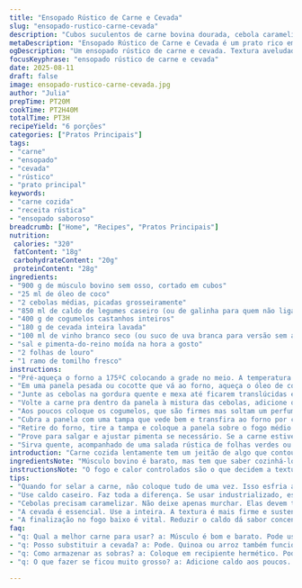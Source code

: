 ```yaml
---
title: "Ensopado Rústico de Carne e Cevada"
slug: "ensopado-rustico-carne-cevada"
description: "Cubos suculentos de carne bovina dourada, cebola caramelizada, cogumelos cremosos, e cevada que absorve o caldo rico. Cozido lentamente, até o ponto onde a carne quase derrete, a cevada infla e a redução da panela entrega sabores concentrados, quase melados. Substitui o tradicional trigo mourisco pela cevada, garantindo textura e sabor mais intensos. Cogumelos castanhos no lugar dos brancos trazem um toque terroso. Óleo de coco usado no lugar do vegetal para aquele perfume sutil. O cozimento final é na boca do fogão, aumentando o cuidado com a textura do caldo. Temperos ajustados para um aroma mais profundo e uma acidez leve vinda do vinho branco, que pode ser suco de uva branca no improviso."
metaDescription: "Ensopado Rústico de Carne e Cevada é um prato rico em sabores, onde carne suculenta encontra cevada, ideal para aquecer o coração."
ogDescription: "Um ensopado rústico de carne e cevada. Textura aveludada e sabores intensos. Ideal para um jantar confortante e especial com amigos ou família."
focusKeyphrase: "ensopado rústico de carne e cevada"
date: 2025-08-11
draft: false
image: ensopado-rustico-carne-cevada.jpg
author: "Julia"
prepTime: PT20M
cookTime: PT2H40M
totalTime: PT3H
recipeYield: "6 porções"
categories: ["Pratos Principais"]
tags:
- "carne"
- "ensopado"
- "cevada"
- "rústico"
- "prato principal"
keywords:
- "carne cozida"
- "receita rústica"
- "ensopado saboroso"
breadcrumb: ["Home", "Recipes", "Pratos Principais"]
nutrition: 
 calories: "320"
 fatContent: "18g"
 carbohydrateContent: "20g"
 proteinContent: "28g"
ingredients:
- "900 g de músculo bovino sem osso, cortado em cubos"
- "25 ml de óleo de coco"
- "2 cebolas médias, picadas grosseiramente"
- "850 ml de caldo de legumes caseiro (ou de galinha para quem não liga)"
- "400 g de cogumelos castanhos inteiros"
- "180 g de cevada inteira lavada"
- "100 ml de vinho branco seco (ou suco de uva branca para versão sem álcool)"
- "sal e pimenta-do-reino moída na hora a gosto"
- "2 folhas de louro"
- "1 ramo de tomilho fresco"
instructions:
- "Pré-aqueça o forno a 175ºC colocando a grade no meio. A temperatura intermediária ajuda a cozinhar a carne uniformemente, sem exigir muito resguardo."
- "Em uma panela pesada ou cocotte que vá ao forno, aqueça o óleo de coco até começar a cintilar. Divida a carne para dourar em duas porções – empilhe os cubos num canto e não amontoar ajuda no selamento, aquela crostinha que prende o suco dentro. Salpique sal e pimenta antes de colocar. Espere o cheiro de caramelo de carne invadir a cozinha. Tire a carne dourada e reserve, deixando o fundo com o sabor da manteiga marrom do óleo."
- "Junte as cebolas na gordura quente e mexa até ficarem translúcidas e com pontinhos dourados – é o fundo da panela engordurado que vai falar no sabor. Não deixe só cozinhar murchas, elas precisam dar um toque ligeiramente caramelizado, lembra que vai virar base do caldo."
- "Volte a carne pra dentro da panela à mistura das cebolas, adicione o caldo de legumes, o vinho branco (ou suco). Jogue as folhas de louro, o ramo de tomilho, e dobre a temperatura até levantar fervura."
- "Aos poucos coloque os cogumelos, que são firmes mas soltam um perfume terroso que equilibra o dulçor das cebolas e o umami da carne. Por fim, despeje a cevada. Prefira cevada inteira pra textura mais firme, que segura a raiz da receita sem virar canjica mole."
- "Cubra a panela com uma tampa que vede bem e transfira ao forno por cerca de 2 horas e 30 minutos. A fumaça, o calor constante e fechado vão modelar a carne a ponto de quase derreter – testado e aprovado, não tenha pressa na etapa."
- "Retire do forno, tire a tampa e coloque a panela sobre o fogo médio baixo. Deixe cozinhar por mais 15-20 minutos sem tampa, mexendo ocasionalmente. Observe o caldo: deve reduzir pela metade, encorporando uma textura quase aveludada e sabor intensificado, mas sem perder a umidade total. A diferença de textura do caldo aqui é crucial, reduza se parecer muito líquido; pode ajustar com um pouco de farinha de arroz diluída em água fria se estiver muito ralo."
- "Prove para salgar e ajustar pimenta se necessário. Se a carne estiver dura ao toque, volte para o forno por mais 10 minutos, sem tampa, mexendo para evitar que grude."
- "Sirva quente, acompanhado de uma salada rústica de folhas verdes ou um pão artesanal para aproveitar cada gota do molho rico."
introduction: "Carne cozida lentamente tem um jeitão de algo que contou uma história antes da gente comer. A paciência na cozinha muda tudo: o toque seco da carne vira textura macia, os líquidos se concentrando ganham gosto de abraço quente. Misturar cevada ao lugar do tradicional trigo agrega não só uma camada de sabor, mas também aquela mastigada boa que mantém o prato longe do mole. Cogumelos castanhos, por sua densidade e toque terroso, substituem os tradicionais cogumelos brancos trazendo personalidade. Se não tiver óleo vegetal à mão, óleo de coco é a carta coringa que uso para um leve aroma sem agressão ao paladar – questão de descobrir o que o equipamento da cozinha permite. A técnica que preciso destacar: dourar pouco a pouco, sem juntar tudo de uma vez na panela, é o segredo pra chamar a reação de Maillard, aquela crostinha que transforma sabor."
ingredientsNote: "Músculo bovino é barato, mas tem que saber cozinhá-lo pra valer: pegar textura macia, quase puxar da panela. Corte em cubos grandes e uniformes evita que uns cozinhem demais e viram palha enquanto outros ainda estão crus no meio. O caldo de legumes caseiro faz toda a diferença; se usar industrializado, escolha um com gosto suave para não pesar o prato. Substituir o trigo mourisco pela cevada resulta num preparo mais rústico, mais substância. Cogumelos castanhos têm sabor mais marcante e firme que os cogumelos brancos, mas podem ser trocados por shitake se quiser algo mais umami. O vinho branco é para acidez e aroma – sem álcool? Suco de uva branca ajuda sem perder o nervo."
instructionsNote: "O fogo e calor controlados são o que decidem a textura final. Selar em porções evita que a panela esfrie demais, o que pode emperrar a reação. O segredo do dourado está no silêncio da panela – esses estalidos, o cheiro de torrado no ar – sinal que a proteína está selando. Deglaçar com líquido na mesma panela aproveita o sabor dos resíduos grudados. A cozimento no forno permite um calor constante, mas o final na boca do fogão com a tampa aberta é onde o caldo vira quase um molho encorpado, sabor concentrado. Sem isso, o prato fica ralo. Se o molho for engrossar demais, uso uma pasta fina de farinha diluída antes de terminar. Hora certa para desligar é quando a carne sai quase inteira do osso e o caldo está aveludado. Usar ingredientes em temperatura ambiente ajuda o cozimento uniforme. Não tem forno? Faça tudo no fogão, fogo baixo e tampa, mexendo e controlando para não queimar. Cozinhar devagar é mais que técnica, é reverência aos ingredientes."
tips:
- "Quando for selar a carne, não coloque tudo de uma vez. Isso esfria a panela. Faça em porções. Você quer somar crocância. O cheiro é indicativo."
- "Use caldo caseiro. Faz toda a diferença. Se usar industrializado, escolha um leve. O sabor impacta. Teste sempre durante o cozimento."
- "Cebolas precisam caramelizar. Não deixe apenas murchar. Elas devem ter pontinhos dourados. Isso faz a base do molho. Olhe a cor."
- "A cevada é essencial. Use a inteira. A textura é mais firme e sustenta o prato. Evita que fique mole. Importante que segure o caldo."
- "A finalização no fogo baixo é vital. Reduzir o caldo dá sabor concentrado. Se parecer ralo, adicione um pouco de farinha de arroz. Dê uma ajustada."
faq:
- "q: Qual a melhor carne para usar? a: Músculo é bom e barato. Pode usar acém. Considere a textura e o cozimento. O importante é que fique bem macio."
- "q: Posso substituir a cevada? a: Pode. Quinoa ou arroz também funcionam. O gosto muda. Isso pode ser uma boa alternativa se não tiver cevada."
- "q: Como armazenar as sobras? a: Coloque em recipiente hermético. Pode ser no frio por até três dias. Pode congelar por mais tempo. Aqueça bem antes de servir."
- "q: O que fazer se ficou muito grosso? a: Adicione caldo aos poucos. Observe a textura. Não tenha pressa, isso leva tempo. E sempre mexa ao esquentar."

---
```

